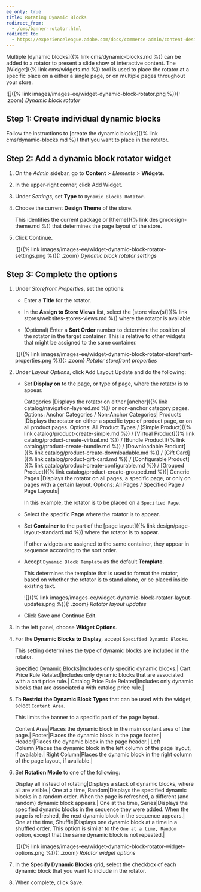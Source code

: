 ```yaml
---
ee_only: true
title: Rotating Dynamic Blocks
redirect_from:
  - /cms/banner-rotator.html
redirect to:
  - https://experienceleague.adobe.com/docs/commerce-admin/content-design/elements/dynamic-blocks/dynamic-blocks-rotate.html
---
```


Multiple [dynamic blocks]({% link cms/dynamic-blocks.md %}) can be added to a rotator to present a slide show of interactive content. The [Widget]({% link cms/widgets.md %}) tool is used to place the rotator at a specific place on a either a single page, or on multiple pages throughout your store.

![]({% link images/images-ee/widget-dynamic-block-rotator.png %}){: .zoom}
_Dynamic block rotator_

## Step 1: Create individual dynamic blocks

Follow the instructions to [create the dynamic blocks]({% link cms/dynamic-blocks.md %}) that you want to place in the rotator.

## Step 2: Add a dynamic block rotator widget

1. On the _Admin_ sidebar, go to **Content** > _Elements_ > **Widgets**.

1. In the upper-right corner, click <span class="btn">Add Widget</span>.

1. Under _Settings_, set **Type** to `Dynamic Blocks Rotator`.

1. Choose the current **Design Theme** of the store.

   This identifies the current package or [theme]({% link design/design-theme.md %}) that determines the page layout of the store.

1. Click <span class="btn">Continue</span>.

   ![]({% link images/images-ee/widget-dynamic-block-rotator-settings.png %}){: .zoom}
   _Dynamic block rotator settings_

## Step 3: Complete the options

1. Under _Storefront Properties_, set the options:

   - Enter a **Title** for the rotator.

   - In the **Assign to Store Views** list, select the [store view(s)]({% link stores/websites-stores-views.md %}) where the rotator is available.

   - (Optional) Enter a **Sort Order** number to determine the position of the rotator in the target container. This is relative to other widgets that might be assigned to the same container.

   ![]({% link images/images-ee/widget-dynamic-block-rotator-storefront-properties.png %}){: .zoom}
   _Rotator storefront properties_

1. Under _Layout Options_, click <span class="btn">Add Layout Update</span> and do the following:

   - Set **Display on** to the page, or type of page, where the rotator is to appear.

      Categories |Displays the rotator on either [anchor]({% link catalog/navigation-layered.md %}) or non-anchor category pages. Options: Anchor Categories / Non-Anchor Categories|
      Products |Displays the rotator on either a specific type of product page, or on all product pages. Options: All Product Types / [Simple Product]({% link catalog/product-create-simple.md %}) /  [Virtual Product]({% link catalog/product-create-virtual.md %}) / [Bundle Product]({% link catalog/product-create-bundle.md %}) / [Downloadable Product]({% link catalog/product-create-downloadable.md %}) / [Gift Card]({% link catalog/product-gift-card.md %}) / [Configurable Product]({% link catalog/product-create-configurable.md %}) / [Grouped Product]({% link catalog/product-create-grouped.md %})|
      Generic Pages |Displays the rotator on all pages, a specific page, or only on pages with a certain layout. Options: All Pages / Specified Page / Page Layouts|

      In this example, the rotator is to be placed on a `Specified Page`.

   - Select the specific **Page** where the rotator is to appear.

   - Set **Container** to the part of the [page layout]({% link design/page-layout-standard.md %}) where the rotator is to appear.

      If other widgets are assigned to the same container, they appear in sequence according to the sort order.

   - Accept `Dynamic Block Template` as the default **Template**.

      This determines the template that is used to format the rotator, based on whether the rotator is to stand alone, or be placed inside existing text.

      ![]({% link images/images-ee/widget-dynamic-block-rotator-layout-updates.png %}){: .zoom}
      _Rotator layout updates_

   - Click <span class="btn">Save and Continue Edit</span>.

1. In the left panel, choose **Widget Options**.

1. For the **Dynamic Blocks to Display**, accept `Specified Dynamic Blocks`.

   This setting determines the type of dynamic blocks are included in the rotator.

   Specified Dynamic Blocks|Includes only specific dynamic blocks.|
   Cart Price Rule Related|Includes only dynamic blocks that are associated with a cart price rule.|
   Catalog Price Rule Related|Includes only dynamic blocks that are associated a with catalog price rule.|

1. To **Restrict the Dynamic Block Types** that can be used with the widget, select `Content Area`.

   This limits the banner to a specific part of the page layout.

   Content Area|Places the dynamic block in the main content area of the page.|
   Footer|Places the dynamic block in the page footer.|
   Header|Places the dynamic block in the page header.|
   Left Column|Places the dynamic block in the left column of the page layout, if available.|
   Right Column|Places the dynamic block in the right column of the page layout, if available.|

1. Set **Rotation Mode** to one of the following:

   Display all instead of rotating|Displays a stack of dynamic blocks, where all are visible.|
   One at a time, Random|Displays the specified dynamic blocks in a random order. When the page is refreshed, a different (and random) dynamic block appears.|
   One at the time, Series|Displays the specified dynamic blocks in the sequence they were added. When the page is refreshed, the next dynamic block in the sequence appears.|
   One at the time, Shuffle|Displays one dynamic block at a time in a shuffled order. This option is similar to the `One at a time, Random` option, except that the same dynamic block is not repeated.|

   ![]({% link images/images-ee/widget-dynamic-block-rotator-widget-options.png %}){: .zoom}
   _Rotator widget options_

1. In the **Specify Dynamic Blocks** grid, select the checkbox of each dynamic block that you want to include in the rotator.

1. When complete, click <span class="btn">Save</span>.
